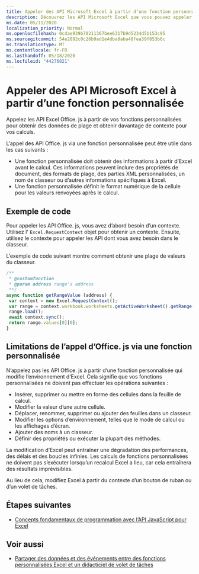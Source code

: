 ```yaml
---
title: Appeler des API Microsoft Excel à partir d’une fonction personnalisée
description: Découvrez les API Microsoft Excel que vous pouvez appeler à partir de votre fonction personnalisée.
ms.date: 05/11/2020
localization_priority: Normal
ms.openlocfilehash: 0cdae939b70211367bee6317b9d5234d5b153c95
ms.sourcegitcommit: 54e2892c0c26b9ad1e4dba8aba48fea39f853b6c
ms.translationtype: MT
ms.contentlocale: fr-FR
ms.lasthandoff: 05/18/2020
ms.locfileid: "44276021"
---
```

# <a name="call-microsoft-excel-apis-from-a-custom-function"></a>Appeler des API Microsoft Excel à partir d’une fonction personnalisée

Appelez les API Excel Office. js à partir de vos fonctions personnalisées pour obtenir des données de plage et obtenir davantage de contexte pour vos calculs.

L’appel des API Office. js via une fonction personnalisée peut être utile dans les cas suivants :

- Une fonction personnalisée doit obtenir des informations à partir d’Excel avant le calcul. Ces informations peuvent inclure des propriétés de document, des formats de plage, des parties XML personnalisées, un nom de classeur ou d’autres informations spécifiques à Excel.
- Une fonction personnalisée définit le format numérique de la cellule pour les valeurs renvoyées après le calcul.

## <a name="code-sample"></a>Exemple de code

Pour appeler les API Office. js, vous avez d’abord besoin d’un contexte. Utilisez l' `Excel.RequestContext` objet pour obtenir un contexte. Ensuite, utilisez le contexte pour appeler les API dont vous avez besoin dans le classeur.

L’exemple de code suivant montre comment obtenir une plage de valeurs du classeur.

```JavaScript
/**
 * @customfunction
 * @param address range's address
 **/
async function getRangeValue (address) {
 var context = new Excel.RequestContext();
 var range = context.workbook.worksheets.getActiveWorksheet().getRange(address);
 range.load();
 await context.sync();
 return range.values[0][0];
}
```

## <a name="limitations-of-calling-officejs-through-a-custom-function"></a>Limitations de l’appel d’Office. js via une fonction personnalisée

N’appelez pas les API Office. js à partir d’une fonction personnalisée qui modifie l’environnement d’Excel. Cela signifie que vos fonctions personnalisées ne doivent pas effectuer les opérations suivantes :

- Insérer, supprimer ou mettre en forme des cellules dans la feuille de calcul.
- Modifier la valeur d’une autre cellule.
- Déplacer, renommer, supprimer ou ajouter des feuilles dans un classeur.
- Modifier les options d’environnement, telles que le mode de calcul ou les affichages d’écran.
- Ajouter des noms à un classeur.
- Définir des propriétés ou exécuter la plupart des méthodes.

La modification d’Excel peut entraîner une dégradation des performances, des délais et des boucles infinies. Les calculs de fonctions personnalisées ne doivent pas s’exécuter lorsqu’un recalcul Excel a lieu, car cela entraînera des résultats imprévisibles.

Au lieu de cela, modifiez Excel à partir du contexte d’un bouton de ruban ou d’un volet de tâches.

## <a name="next-steps"></a>Étapes suivantes

- [Concepts fondamentaux de programmation avec l’API JavaScript pour Excel](../reference/overview/excel-add-ins-reference-overview.md)

## <a name="see-also"></a>Voir aussi

- [Partager des données et des événements entre des fonctions personnalisées Excel et un didacticiel de volet de tâches](../tutorials/share-data-and-events-between-custom-functions-and-the-task-pane-tutorial.md)
